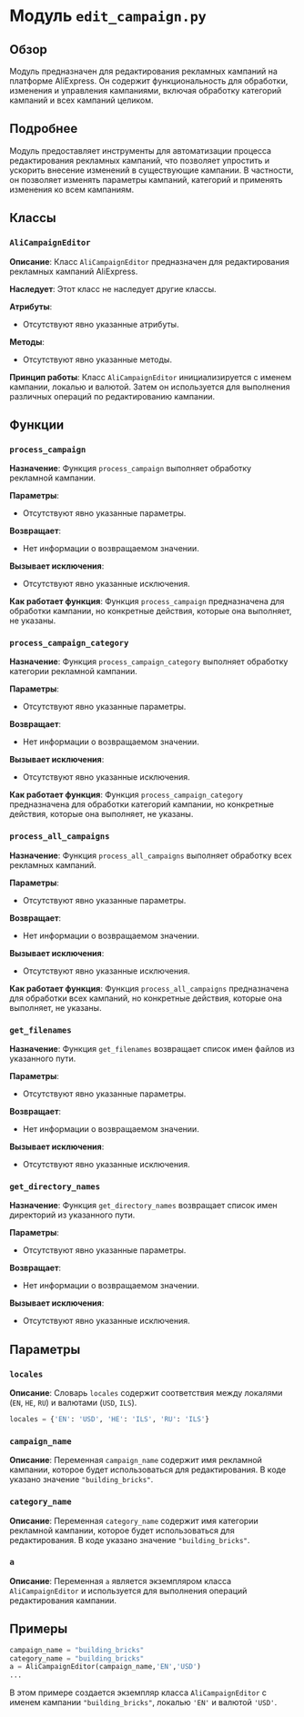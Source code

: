 # Модуль `edit_campaign.py`

## Обзор

Модуль предназначен для редактирования рекламных кампаний на платформе AliExpress. Он содержит функциональность для обработки, изменения и управления кампаниями, включая обработку категорий кампаний и всех кампаний целиком.

## Подробнее

Модуль предоставляет инструменты для автоматизации процесса редактирования рекламных кампаний, что позволяет упростить и ускорить внесение изменений в существующие кампании. В частности, он позволяет изменять параметры кампаний, категорий и применять изменения ко всем кампаниям.

## Классы

### `AliCampaignEditor`

**Описание**: Класс `AliCampaignEditor` предназначен для редактирования рекламных кампаний AliExpress.

**Наследует**:
Этот класс не наследует другие классы.

**Атрибуты**:
- Отсутствуют явно указанные атрибуты.

**Методы**:
- Отсутствуют явно указанные методы.

**Принцип работы**:
Класс `AliCampaignEditor` инициализируется с именем кампании, локалью и валютой. Затем он используется для выполнения различных операций по редактированию кампании.

## Функции

### `process_campaign`

**Назначение**: Функция `process_campaign` выполняет обработку рекламной кампании.

**Параметры**:
- Отсутствуют явно указанные параметры.

**Возвращает**:
- Нет информации о возвращаемом значении.

**Вызывает исключения**:
- Отсутствуют явно указанные исключения.

**Как работает функция**:
Функция `process_campaign` предназначена для обработки кампании, но конкретные действия, которые она выполняет, не указаны.

### `process_campaign_category`

**Назначение**: Функция `process_campaign_category` выполняет обработку категории рекламной кампании.

**Параметры**:
- Отсутствуют явно указанные параметры.

**Возвращает**:
- Нет информации о возвращаемом значении.

**Вызывает исключения**:
- Отсутствуют явно указанные исключения.

**Как работает функция**:
Функция `process_campaign_category` предназначена для обработки категорий кампании, но конкретные действия, которые она выполняет, не указаны.

### `process_all_campaigns`

**Назначение**: Функция `process_all_campaigns` выполняет обработку всех рекламных кампаний.

**Параметры**:
- Отсутствуют явно указанные параметры.

**Возвращает**:
- Нет информации о возвращаемом значении.

**Вызывает исключения**:
- Отсутствуют явно указанные исключения.

**Как работает функция**:
Функция `process_all_campaigns` предназначена для обработки всех кампаний, но конкретные действия, которые она выполняет, не указаны.

### `get_filenames`

**Назначение**: Функция `get_filenames` возвращает список имен файлов из указанного пути.

**Параметры**:
- Отсутствуют явно указанные параметры.

**Возвращает**:
- Нет информации о возвращаемом значении.

**Вызывает исключения**:
- Отсутствуют явно указанные исключения.

### `get_directory_names`

**Назначение**: Функция `get_directory_names` возвращает список имен директорий из указанного пути.

**Параметры**:
- Отсутствуют явно указанные параметры.

**Возвращает**:
- Нет информации о возвращаемом значении.

**Вызывает исключения**:
- Отсутствуют явно указанные исключения.

## Параметры

### `locales`

**Описание**: Словарь `locales` содержит соответствия между локалями (`EN`, `HE`, `RU`) и валютами (`USD`, `ILS`).
```python
locales = {'EN': 'USD', 'HE': 'ILS', 'RU': 'ILS'}
```

### `campaign_name`

**Описание**: Переменная `campaign_name` содержит имя рекламной кампании, которое будет использоваться для редактирования. В коде указано значение `"building_bricks"`.

### `category_name`

**Описание**: Переменная `category_name` содержит имя категории рекламной кампании, которое будет использоваться для редактирования. В коде указано значение `"building_bricks"`.

### `a`

**Описание**: Переменная `a` является экземпляром класса `AliCampaignEditor` и используется для выполнения операций редактирования кампании.

## Примеры

```python
campaign_name = "building_bricks"
category_name = "building_bricks"
a = AliCampaignEditor(campaign_name,'EN','USD')
...
```
В этом примере создается экземпляр класса `AliCampaignEditor` с именем кампании `"building_bricks"`, локалью `'EN'` и валютой `'USD'`.